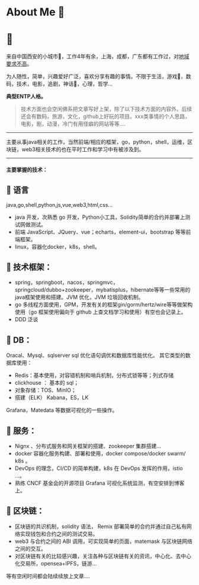 # About Me 🤠

# 🚸

来自中国西安的小城市🌃，工作4年有余，上海，成都，广东都有工作过，对<u>地域要求不高</u>。


为人随性，简单，兴趣爱好广泛，喜欢分享有趣的事情。不限于生活，游戏🤠，数码，技术，电影，追剧，神话🔱，心理，哲学... 

**典型ENTP人格。**

> 技术方面也会空闲佛系把文章写好上架，除了以下技术方面的内容外。后续还会有数码，旅游，文化，github上好玩的项目。xxx类事情的个人思路，电影，剧，动漫，冷门有用怪癖的网站等等....

---

主要从事java相关的工作，当然前端/相应的框架，go，python，shell，运维，区块链，web3相关技术的也在平时工作和学习中有被涉及到。

---

#### 主要掌握的技术：

## 🔸 语言

java,go,shell,python,js,vue,web3,html,css...

- java 开发，次熟悉 go 开发，Python小工具，Solidity简单的合约并部署上测试网做测试。
- 前端 JavaScript、JQuery、vue；echarts，element-ui，bootstrap 等等前端框架。
- linux，容器化docker，k8s，shell。

## 🔸 技术框架：

- spring，springboot，nacos，springmvc，springcloud/dubbo+zookeeper，mybatisplus，hibernate等等一些常用的java框架使用和搭建。JVM 优化，JVM 垃圾回收机制。
- go 多线程方面使用，GPM，开发有关的框架gin/gorm/hertz/wire等等做架构使用（go 框架使用偏向于 github 上查文档学习和使用）有空也会记录上。
- DDD 泛谈

## 🔸 DB：

 Oracal、Mysql、sqlserver sql 优化语句调优和数据库性能优化。 
其它类型的数据库使用：

- Redis：基本使用，对容错机制和哨兵机制，分布式锁等等；列式存储 
- clickhouse ： 基本的 sql；    
- 对象存储：TOS、MinIO；
- 搭建（ELK） Kabana，ES，LK

Grafana，Matedata 等数据可视化的一些操作。

## 🔸 服务：

- Nignx 、分布式服务和网关框架的搭建、zookeeper 集群搭建...
- docker 容器化服务构建、部署和使用，docker compose/docker swarm/ k8s 。 
- DevOps 的理念，CI/CD 的简单构建，k8s 在 DevOps 发挥的作用，istio ...。
- 熟练 CNCF 基金会的开源项目 Grafana 可视化系统监测，有空安排到博客上。
## 🔸 区块链：

- 区块链的共识机制，solidity 语法， Remix 部署简单的合约并通过自己私有网络实现钱包和合约之间的测试交易。 
- web3 与合约之间的 ABI 调用，可实现简单的页面，matemask 与区块链网络之间的交互。
- 对区块链有关的比较感兴趣，关注各种与区块链有关的资讯，中心化、去中心化交易所，opensea+IPFS，链游...



等有空闲时间都会陆续续放上文章....
